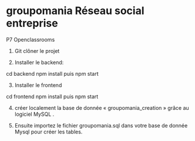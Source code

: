 # groupomania Réseau social entreprise
P7 Openclassrooms

1) Git clôner le projet 

2) Installer le backend:

cd backend
npm install 
puis npm start 

3) Installer le frontend

cd frontend
npm install 
puis npm start 

4) créer localement la base de donnée « groupomania_creation » grâce au logiciel MySQL .

5) Ensuite importez le fichier groupomania.sql dans votre base de donnée Mysql pour créer les tables. 
    